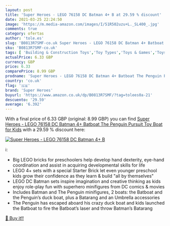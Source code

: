 ```yaml
---
layout: post
title: 'Super Heroes - LEGO 76158 DC Batman 4+ B at 29.59 % discount'
date: 2021-03-25 22:24:50
image: 'https://m.media-amazon.com/images/I/51R502uzu+L._SL400_.jpg'
comments: true
category: ofertas
author: 'tole.es'
slug: 'B0813R7SMF-co.uk Super Heroes - LEGO 76158 DC Batman 4+ Batboat The...'
sku: 'B0813R7SMF-co.uk'
tags: [ 'Building & Construction Toys','Toy Types','Toys & Games','Toys Store','lego','super heroes', ]
actualPrice: 6.33 GBP
currency: GBP
price: 6.33
comparePrice: 8.99 GBP
prodname: 'Super Heroes - LEGO 76158 DC Batman 4+ Batboat The Penguin Pursuit Toy Boat for Kids'
country: 'co.uk'
flag: '🇬🇧'
brand: 'Super Heroes'
buyurl: 'https://www.amazon.co.uk/dp/B0813R7SMF/?tag=tolees0a-21'
descuento: '29.59'
average: '6.392'
---
```


With a final price of 6.33 GBP (original: 8.99 GBP) you can find [Super Heroes - LEGO 76158 DC Batman 4+ Batboat The Penguin Pursuit Toy Boat for Kids](https://www.amazon.co.uk/dp/B0813R7SMF/?tag=tolees0a-21) with a  29.59 % discount here:

[![Super Heroes - LEGO 76158 DC Batman 4+ B](https://m.media-amazon.com/images/I/51R502uzu+L._SL400_.jpg)](https://www.amazon.co.uk/dp/B0813R7SMF/?tag=tolees0a-21)

ℹ️:

- Big LEGO bricks for preschoolers help develop hand dexterity, eye-hand coordination and assist in acquiring developmental skills for life
- LEGO 4+ sets with a special Starter Brick let even younger preschool kids grow their confidence as they learn & build "all by themselves"
- LEGO DC Batman sets inspire imagination and creative thinking as kids enjoy role-play fun with superhero minifigures from DC comics & movies
- Includes Batman and The Penguin minifigures, 2 boats: the Batboat and the Penguin’s duck boat, plus a Batarang and an Umbrella accessories
- The Penguin has escaped aboard his crazy duck boat and kids launched the Batboat to fire the Batboat’s laser and throw Batman’s Batarang

[🛒 Buy it!!](https://www.amazon.co.uk/dp/B0813R7SMF/?tag=tolees0a-21)
